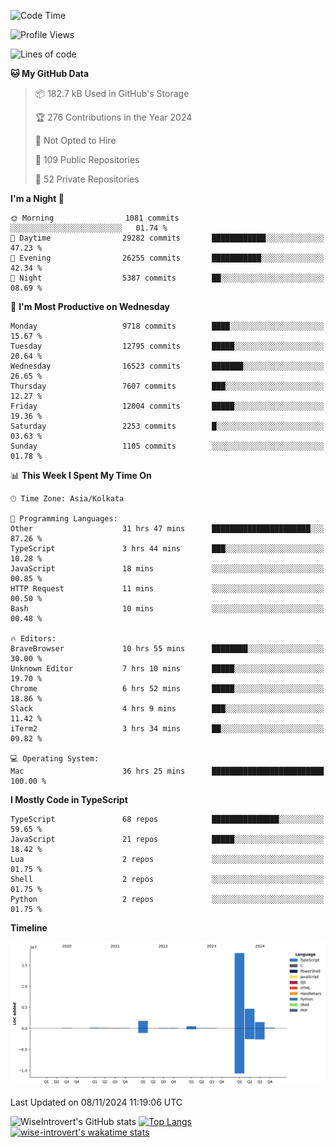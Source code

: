 <!--START_SECTION:waka-->
![Code Time](http://img.shields.io/badge/Code%20Time-1%2C804%20hrs%2050%20mins-blue)

![Profile Views](http://img.shields.io/badge/Profile%20Views-0-blue)

![Lines of code](https://img.shields.io/badge/From%20Hello%20World%20I%27ve%20Written-27.1%20million%20lines%20of%20code-blue)

**🐱 My GitHub Data** 

> 📦 182.7 kB Used in GitHub's Storage 
 > 
> 🏆 276 Contributions in the Year 2024
 > 
> 🚫 Not Opted to Hire
 > 
> 📜 109 Public Repositories 
 > 
> 🔑 52 Private Repositories 
 > 
**I'm a Night 🦉** 

```text
🌞 Morning                1081 commits        ░░░░░░░░░░░░░░░░░░░░░░░░░   01.74 % 
🌆 Daytime                29282 commits       ████████████░░░░░░░░░░░░░   47.23 % 
🌃 Evening                26255 commits       ███████████░░░░░░░░░░░░░░   42.34 % 
🌙 Night                  5387 commits        ██░░░░░░░░░░░░░░░░░░░░░░░   08.69 % 
```
📅 **I'm Most Productive on Wednesday** 

```text
Monday                   9718 commits        ████░░░░░░░░░░░░░░░░░░░░░   15.67 % 
Tuesday                  12795 commits       █████░░░░░░░░░░░░░░░░░░░░   20.64 % 
Wednesday                16523 commits       ███████░░░░░░░░░░░░░░░░░░   26.65 % 
Thursday                 7607 commits        ███░░░░░░░░░░░░░░░░░░░░░░   12.27 % 
Friday                   12004 commits       █████░░░░░░░░░░░░░░░░░░░░   19.36 % 
Saturday                 2253 commits        █░░░░░░░░░░░░░░░░░░░░░░░░   03.63 % 
Sunday                   1105 commits        ░░░░░░░░░░░░░░░░░░░░░░░░░   01.78 % 
```


📊 **This Week I Spent My Time On** 

```text
🕑︎ Time Zone: Asia/Kolkata

💬 Programming Languages: 
Other                    31 hrs 47 mins      ██████████████████████░░░   87.26 % 
TypeScript               3 hrs 44 mins       ███░░░░░░░░░░░░░░░░░░░░░░   10.28 % 
JavaScript               18 mins             ░░░░░░░░░░░░░░░░░░░░░░░░░   00.85 % 
HTTP Request             11 mins             ░░░░░░░░░░░░░░░░░░░░░░░░░   00.50 % 
Bash                     10 mins             ░░░░░░░░░░░░░░░░░░░░░░░░░   00.48 % 

🔥 Editors: 
BraveBrowser             10 hrs 55 mins      ████████░░░░░░░░░░░░░░░░░   30.00 % 
Unknown Editor           7 hrs 10 mins       █████░░░░░░░░░░░░░░░░░░░░   19.70 % 
Chrome                   6 hrs 52 mins       █████░░░░░░░░░░░░░░░░░░░░   18.86 % 
Slack                    4 hrs 9 mins        ███░░░░░░░░░░░░░░░░░░░░░░   11.42 % 
iTerm2                   3 hrs 34 mins       ██░░░░░░░░░░░░░░░░░░░░░░░   09.82 % 

💻 Operating System: 
Mac                      36 hrs 25 mins      █████████████████████████   100.00 % 
```

**I Mostly Code in TypeScript** 

```text
TypeScript               68 repos            ███████████████░░░░░░░░░░   59.65 % 
JavaScript               21 repos            █████░░░░░░░░░░░░░░░░░░░░   18.42 % 
Lua                      2 repos             ░░░░░░░░░░░░░░░░░░░░░░░░░   01.75 % 
Shell                    2 repos             ░░░░░░░░░░░░░░░░░░░░░░░░░   01.75 % 
Python                   2 repos             ░░░░░░░░░░░░░░░░░░░░░░░░░   01.75 % 
```



**Timeline**

![Lines of Code chart](https://raw.githubusercontent.com/wise-introvert/wise-introvert/master/assets/bar_graph.png)


 Last Updated on 08/11/2024 11:19:06 UTC
<!--END_SECTION:waka-->

![WiseIntrovert's GitHub stats](https://github-readme-stats.vercel.app/api?username=wise-introvert&count_private=true&show_icons=true)
[![Top Langs](https://github-readme-stats.vercel.app/api/top-langs/?username=wise-introvert&langs_count=10)](https://github.com/anuraghazra/github-readme-stats)
[![wise-introvert's wakatime stats](https://github-readme-stats.vercel.app/api/wakatime?username=wiseintrovert)](https://github.com/anuraghazra/github-readme-stats)
